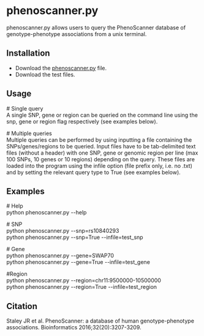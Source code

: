 # phenoscanner.py
phenoscanner.py allows users to query the PhenoScanner database of genotype-phenotype associations from a unix terminal.

## Installation
* Download the [phenoscanner.py](https://raw.githubusercontent.com/phenoscanner/phenoscannerpy/master/phenoscanner.py) file.  
* Download the test files.

## Usage
\# Single query  
A single SNP, gene or region can be queried on the command line using the snp, gene or region flag respectively (see examples below).

\# Multiple queries  
Multiple queries can be performed by using inputting a file containing the SNPs/genes/regions to be queried. Input files have to be tab-delimited text files (without a header) with one SNP, gene or genomic region per line (max 100 SNPs, 10 genes or 10 regions) depending on the query. These files are loaded into the program using the infile option (file prefix only, i.e. no .txt) and by setting the relevant query type to True (see examples below). 

## Examples
\# Help  
python phenoscanner.py --help  

\# SNP  
python phenoscanner.py --snp=rs10840293  
python phenoscanner.py --snp=True --infile=test_snp  

\# Gene  
python phenoscanner.py --gene=SWAP70  
python phenoscanner.py --gene=True --infile=test_gene  

\#Region  
python phenoscanner.py --region=chr11:9500000-10500000  
python phenoscanner.py --region=True --infile=test_region 

## Citation
Staley JR et al. PhenoScanner: a database of human genotype-phenotype associations. Bioinformatics 2016;32(20):3207-3209.
